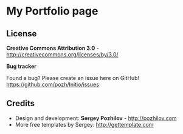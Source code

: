 # My Portfolio page




## License
**Creative Commons Attribution 3.0** - http://creativecommons.org/licenses/by/3.0/


**Bug tracker**

Found a bug? Please create an issue here on GitHub! 
https://github.com/pozh/Initio/issues



## Credits
* Design and development: **Sergey Pozhilov** - http://pozhilov.com
* More free templates by Sergey: http://gettemplate.com

